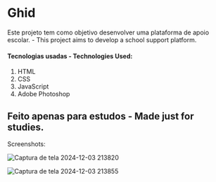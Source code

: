 # Ghid
Este projeto tem como objetivo desenvolver uma plataforma de apoio escolar.  -
This project aims to develop a school support platform.

#### Tecnologias usadas - Technologies Used:
1. HTML
2. CSS
3. JavaScript
4. Adobe Photoshop

## Feito apenas para estudos - Made just for studies.

Screenshots:

![Captura de tela 2024-12-03 213820](https://github.com/user-attachments/assets/cb4326af-1849-4294-865a-77d0ea14eb10)



![Captura de tela 2024-12-03 213855](https://github.com/user-attachments/assets/dfdd5bec-395f-4709-8401-7a2282235ffd)

